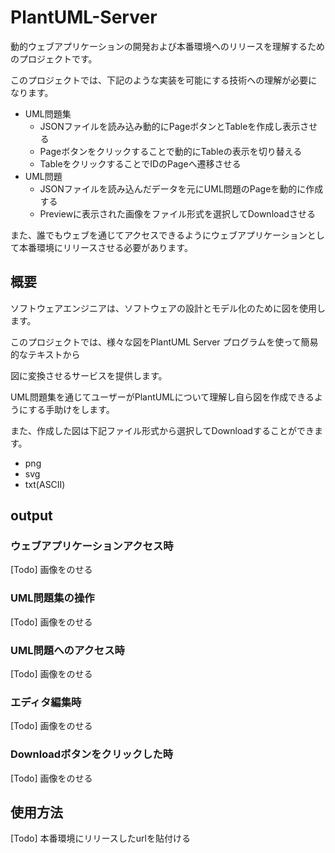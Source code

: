 # PlantUML-Server
動的ウェブアプリケーションの開発および本番環境へのリリースを理解するためのプロジェクトです。

このプロジェクトでは、下記のような実装を可能にする技術への理解が必要になります。

- UML問題集
  - JSONファイルを読み込み動的にPageボタンとTableを作成し表示させる
  - Pageボタンをクリックすることで動的にTableの表示を切り替える
  - TableをクリックすることでIDのPageへ遷移させる
- UML問題
  - JSONファイルを読み込んだデータを元にUML問題のPageを動的に作成する
  - Previewに表示された画像をファイル形式を選択してDownloadさせる

また、誰でもウェブを通じてアクセスできるようにウェブアプリケーションとして本番環境にリリースさせる必要があります。

## 概要
ソフトウェアエンジニアは、ソフトウェアの設計とモデル化のために図を使用します。

このプロジェクトでは、様々な図をPlantUML Server プログラムを使って簡易的なテキストから

図に変換させるサービスを提供します。

UML問題集を通じてユーザーがPlantUMLについて理解し自ら図を作成できるようにする手助けをします。

また、作成した図は下記ファイル形式から選択してDownloadすることができます。

- png
- svg
- txt(ASCII)

## output
### ウェブアプリケーションアクセス時
[Todo] 画像をのせる

### UML問題集の操作
[Todo] 画像をのせる

### UML問題へのアクセス時
[Todo] 画像をのせる

### エディタ編集時
[Todo] 画像をのせる

### Downloadボタンをクリックした時
[Todo] 画像をのせる

## 使用方法
[Todo] 本番環境にリリースしたurlを貼付ける
